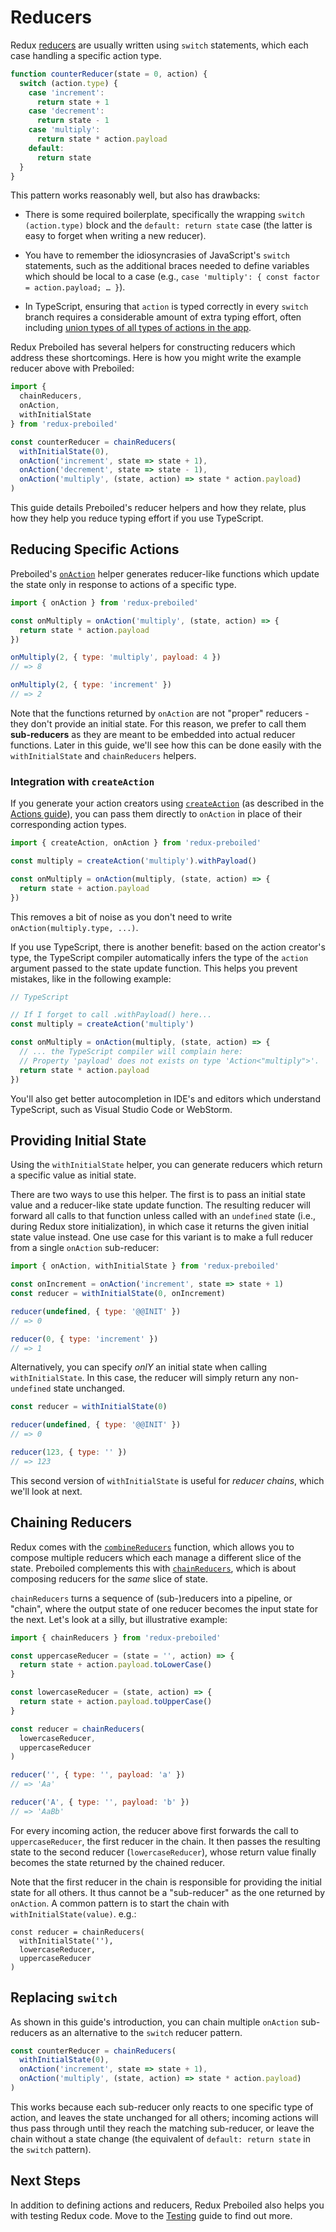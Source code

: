 # Reducers

Redux [reducers][redux-reducers] are usually written using `switch` statements,
which each case handling a specific action type.

```js
function counterReducer(state = 0, action) {
  switch (action.type) {
    case 'increment':
      return state + 1
    case 'decrement':
      return state - 1
    case 'multiply':
      return state * action.payload
    default:
      return state
  }
}
```

This pattern works reasonably well, but also has drawbacks:

* There is some required boilerplate, specifically the wrapping `switch
 (action.type)` block and the `default: return state` case (the latter is easy
 to forget when writing a new reducer).

* You have to remember the idiosyncrasies of JavaScript's `switch` statements,
  such as the additional braces needed to define variables which should be
  local to a case (e.g., `case 'multiply': { const factor = action.payload; …
  }`).

* In TypeScript, ensuring that `action` is typed correctly in every `switch`
  branch requires a considerable amount of extra typing effort, often including
  [union types of all types of actions in the app][redux-ts-actions].

Redux Preboiled has several helpers for constructing reducers which address
these shortcomings. Here is how you might write the example reducer above with
Preboiled:

```js
import {
  chainReducers,
  onAction,
  withInitialState
} from 'redux-preboiled'

const counterReducer = chainReducers(
  withInitialState(0),
  onAction('increment', state => state + 1),
  onAction('decrement', state => state - 1),
  onAction('multiply', (state, action) => state * action.payload)
)
```

This guide details Preboiled's reducer helpers and how they relate, plus how
they help you reduce typing effort if you use TypeScript.

## Reducing Specific Actions

Preboiled's [`onAction`](../api/onAction.md) helper generates reducer-like
functions which update the state only in response to actions of a specific type.

```js
import { onAction } from 'redux-preboiled'

const onMultiply = onAction('multiply', (state, action) => {
  return state * action.payload
})

onMultiply(2, { type: 'multiply', payload: 4 })
// => 8

onMultiply(2, { type: 'increment' })
// => 2
```

Note that the functions returned by `onAction` are not "proper" reducers - they
don't provide an initial state. For this reason, we prefer to call them
**sub-reducers** as they are meant to be embedded into actual reducer functions.
Later in this guide, we'll see how this can be done easily with the
`withInitialState` and `chainReducers` helpers.

### Integration with `createAction`

If you generate your action creators using
[`createAction`](../api/createAction.md) (as described in the
[Actions guide](./actions.md)), you can pass them directly to `onAction` in
place of their corresponding action types.

```js
import { createAction, onAction } from 'redux-preboiled'

const multiply = createAction('multiply').withPayload()

const onMultiply = onAction(multiply, (state, action) => {
  return state + action.payload
})
```

This removes a bit of noise as you don't need to write
`onAction(multiply.type, ...)`.

If you use TypeScript, there is another benefit: based on the action creator's
type, the TypeScript compiler automatically infers the type of the `action`
argument passed to the state update function. This helps you prevent mistakes,
like in the following example:

```ts
// TypeScript

// If I forget to call .withPayload() here...
const multiply = createAction('multiply')

const onMultiply = onAction(multiply, (state, action) => {
  // ... the TypeScript compiler will complain here:
  // Property 'payload' does not exists on type 'Action<"multiply">'.
  return state * action.payload
})
```

You'll also get better autocompletion in IDE's and editors which understand
TypeScript, such as Visual Studio Code or WebStorm.

## Providing Initial State

Using the `withInitialState` helper, you can generate reducers which return a
specific value as initial state.

There are two ways to use this helper. The first is to pass an initial state
value and a reducer-like state update function. The resulting reducer will
forward all calls to that function unless called with an `undefined` state
(i.e., during Redux store initialization), in which case it returns the given
initial state value instead. One use case for this variant is to make a
full reducer from a single `onAction` sub-reducer:

```js
import { onAction, withInitialState } from 'redux-preboiled'

const onIncrement = onAction('increment', state => state + 1)
const reducer = withInitialState(0, onIncrement)

reducer(undefined, { type: '@@INIT' })
// => 0

reducer(0, { type: 'increment' })
// => 1
```

Alternatively, you can specify _onlY_ an initial state when calling
`withInitialState`. In this case, the reducer will simply return any
non-`undefined` state unchanged.

```js
const reducer = withInitialState(0)

reducer(undefined, { type: '@@INIT' })
// => 0

reducer(123, { type: '' })
// => 123
```

This second version of `withInitialState` is useful for _reducer chains_, which
we'll look at next.

## Chaining Reducers

Redux comes with the [`combineReducers`][redux-combine-reducers] function,
which allows you to compose multiple reducers which each manage a different
slice of the state. Preboiled complements this with
[`chainReducers`](../api/chainReducers.md), which is about composing reducers
for the _same_ slice of state.

`chainReducers` turns a sequence of (sub-)reducers into a pipeline, or "chain",
where the output state of one reducer becomes the input state for the next.
Let's look at a silly, but illustrative example:

```js
import { chainReducers } from 'redux-preboiled'

const uppercaseReducer = (state = '', action) => {
  return state + action.payload.toLowerCase()
}

const lowercaseReducer = (state, action) => {
  return state + action.payload.toUpperCase()
}

const reducer = chainReducers(
  lowercaseReducer,
  uppercaseReducer
)

reducer('', { type: '', payload: 'a' })
// => 'Aa'

reducer('A', { type: '', payload: 'b' })
// => 'AaBb'
```

For every incoming action, the reducer above first forwards the call to
`uppercaseReducer`, the first reducer in the chain. It then passes the resulting
state to the second reducer (`lowercaseReducer`), whose return value finally
becomes the state returned by the chained reducer.

Note that the first reducer in the chain is responsible for providing the
initial state for all others. It thus cannot be a "sub-reducer" as the one
returned by `onAction`. A common pattern is to start the chain with
`withInitialState(value)`. e.g.:

```
const reducer = chainReducers(
  withInitialState(''),
  lowercaseReducer,
  uppercaseReducer
)
```

## Replacing `switch`

As shown in this guide's introduction, you can chain multiple `onAction`
sub-reducers as an alternative to the `switch` reducer pattern.

```js
const counterReducer = chainReducers(
  withInitialState(0),
  onAction('increment', state => state + 1),
  onAction('multiply', (state, action) => state * action.payload)
)
```

This works because each sub-reducer only reacts to one specific type of action,
and leaves the state unchanged for all others; incoming actions will thus pass
through until they reach the matching sub-reducer, or leave the chain without a
state change (the equivalent of `default: return state` in the `switch`
pattern).

## Next Steps

In addition to defining actions and reducers, Redux Preboiled also helps you with
testing Redux code. Move to the [Testing](./testing.md) guide to find out more.

[redux-combine-reducers]: https://redux.js.org/api/combinereducers
[redux-reducers]: https://redux.js.org/basics/reducers
[redux-ts-actions]: https://redux.js.org/recipes/usage-with-typescript#type-checking-actions-action-creators
